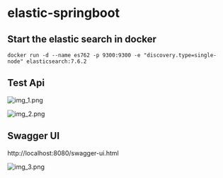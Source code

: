 # elastic-springboot

## Start the elastic search in docker
```docker run -d --name es762 -p 9300:9300 -e "discovery.type=single-node" elasticsearch:7.6.2```

## Test Api
![img_1.png](img_1.png)

![img_2.png](img_2.png)

## Swagger UI
http://localhost:8080/swagger-ui.html

![img_3.png](img_3.png)
